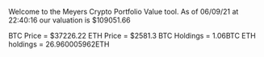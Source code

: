 Welcome to the Meyers Crypto Portfolio Value tool. 
As of 06/09/21 at 22:40:16 our valuation is $109051.66 

BTC Price = $37226.22
 ETH Price = $2581.3
BTC Holdings = 1.06BTC
 ETH holdings = 26.960005962ETH 
